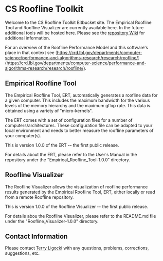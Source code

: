 # CS Roofline Toolkit #

Welcome to the CS Roofline Toolkit Bitbucket site.  The Empirical Roofline Tool and Roofline Visualizer are currently available here.
In the future additional tools will be hosted here.  Please see the
[repository Wiki](https://bitbucket.org/berkeleylab/cs-roofline-toolkit/wiki/Home) for additional information.

For an overview of the Roofline Performance Model and this software's place in that context see
[https://crd.lbl.gov/departments/computer-science/performance-and-algorithms-research/research/roofline/](https://crd.lbl.gov/departments/computer-science/performance-and-algorithms-research/research/roofline/).

## Empirical Roofline Tool ##

The Empirical Roofline Tool, ERT, automatically generates a roofline data for a given computer.  This includes the maximum bandwidth for the
various levels of the memory hierarchy and the maximum gflop rate.  This data is obtained using a variety of "micro-kernels".

The ERT comes with a set of configuration files for a number of computers/architectures.  These configuration file can be adapted to your
local environment and needs to better measure the roofline parameters of your computer(s).

This is version 1.0.0 of the ERT -- the first public release.

For details about the ERT, please refer to the User's Manual in the repository under the "Empirical_Roofline_Tool-1.0.0" directory.

## Roofline Visualizer ##

The Roofline Visualizer allows the visualization of roofline performance results generated by the Empirical Roofline Tool, ERT, either locally
or read from a remote Roofline repository.

This is version 1.0.0 of the Roofline Visualizer -- the first public release.

For details abou the Roofline Visualizer, please refer to the README.md file under the "Roofline_Visualizer-1.0.0" directory.

## Contact Information ##

Please contact [Terry Ligocki](mailto:tjligocki@lbl.gov) with any questions, problems, corrections, suggestions, etc.